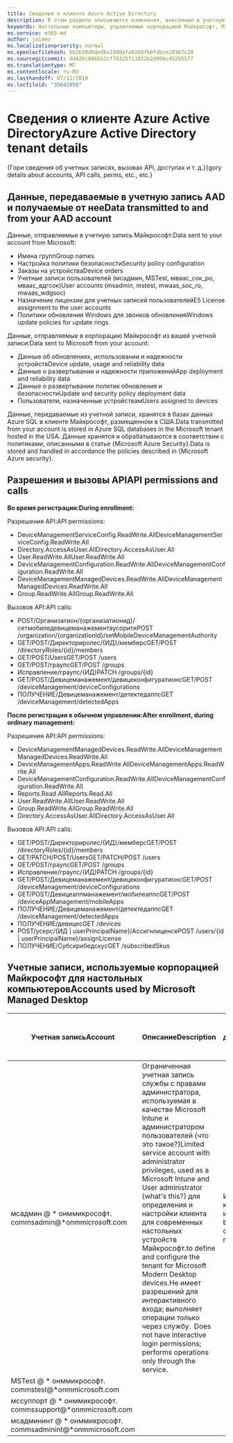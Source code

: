 ```yaml
---
title: Сведения о клиенте Azure Active Directory
description: В этом разделе описываются изменения, внесенные в учетную запись AAD при регистрации на компьютере, управляемом Майкрософт
keywords: Настольные компьютеры, управляемые корпорацией Майкрософт, Microsoft 365, служба, документация
ms.service: m365-md
author: jaimeo
ms.localizationpriority: normal
ms.openlocfilehash: 6b2b30d8dedba1086bfa9268fb0fdbce20367c20
ms.sourcegitcommit: dd426c686b52cf79325f11022b2d99bc45285577
ms.translationtype: MT
ms.contentlocale: ru-RU
ms.lasthandoff: 07/12/2019
ms.locfileid: "35643950"
---
```

# <a name="azure-active-directory-tenant-details"></a><span data-ttu-id="fe4c5-104">Сведения о клиенте Azure Active Directory</span><span class="sxs-lookup"><span data-stu-id="fe4c5-104">Azure Active Directory tenant details</span></span>
<span data-ttu-id="fe4c5-105">{Гори сведения об учетных записях, вызовах API, доступах и т. д.}</span><span class="sxs-lookup"><span data-stu-id="fe4c5-105">{gory details about accounts, API calls, perms, etc., etc.}</span></span>


## <a name="data-transmitted-to-and-from-your-aad-account"></a><span data-ttu-id="fe4c5-106">Данные, передаваемые в учетную запись AAD и получаемые от нее</span><span class="sxs-lookup"><span data-stu-id="fe4c5-106">Data transmitted to and from your AAD account</span></span>


<span data-ttu-id="fe4c5-107">Данные, отправляемые в учетную запись Майкрософт:</span><span class="sxs-lookup"><span data-stu-id="fe4c5-107">Data sent to your account from Microsoft:</span></span>

- <span data-ttu-id="fe4c5-108">Имена групп</span><span class="sxs-lookup"><span data-stu-id="fe4c5-108">Group names</span></span>
- <span data-ttu-id="fe4c5-109">Настройка политики безопасности</span><span class="sxs-lookup"><span data-stu-id="fe4c5-109">Security policy configuration</span></span>
- <span data-ttu-id="fe4c5-110">Заказы на устройства</span><span class="sxs-lookup"><span data-stu-id="fe4c5-110">Device orders</span></span>
- <span data-ttu-id="fe4c5-111">Учетные записи пользователей (мсадмин, MSTest, мваас_сок_ро, мваас_вдгсок)</span><span class="sxs-lookup"><span data-stu-id="fe4c5-111">User accounts (msadmin, mstest, mwaas_soc_ro, mwaas_wdgsoc)</span></span>
- <span data-ttu-id="fe4c5-112">Назначение лицензии для учетных записей пользователей</span><span class="sxs-lookup"><span data-stu-id="fe4c5-112">E5 License assignment to the user accounts</span></span>
- <span data-ttu-id="fe4c5-113">Политики обновления Windows для звонков обновления</span><span class="sxs-lookup"><span data-stu-id="fe4c5-113">Windows update policies for update rings</span></span>

<span data-ttu-id="fe4c5-114">Данные, отправляемые в корпорацию Майкрософт из вашей учетной записи:</span><span class="sxs-lookup"><span data-stu-id="fe4c5-114">Data sent to Microsoft from your account:</span></span>

- <span data-ttu-id="fe4c5-115">Данные об обновлениях, использовании и надежности устройств</span><span class="sxs-lookup"><span data-stu-id="fe4c5-115">Device update, usage and reliability data</span></span>
- <span data-ttu-id="fe4c5-116">Данные о развертывании и надежности приложений</span><span class="sxs-lookup"><span data-stu-id="fe4c5-116">App deployment and reliability data</span></span>
- <span data-ttu-id="fe4c5-117">Данные о развертывании политик обновления и безопасности</span><span class="sxs-lookup"><span data-stu-id="fe4c5-117">Update and security policy deployment data</span></span>
- <span data-ttu-id="fe4c5-118">Пользователи, назначенные устройствам</span><span class="sxs-lookup"><span data-stu-id="fe4c5-118">Users assigned to devices</span></span>  

<span data-ttu-id="fe4c5-119">Данные, передаваемые из учетной записи, хранятся в базах данных Azure SQL в клиенте Майкрософт, размещенном в США.</span><span class="sxs-lookup"><span data-stu-id="fe4c5-119">Data transmitted from your account is stored in Azure SQL databases in the Microsoft tenant hosted in the USA.</span></span> <span data-ttu-id="fe4c5-120">Данные хранятся и обрабатываются в соответствии с политиками, описанными в статье {Microsoft Azure Security}.</span><span class="sxs-lookup"><span data-stu-id="fe4c5-120">Data is stored and handled in accordance the policies described in {Microsoft Azure security}.</span></span> 

## <a name="api-permissions-and-calls"></a><span data-ttu-id="fe4c5-121">Разрешения и вызовы API</span><span class="sxs-lookup"><span data-stu-id="fe4c5-121">API permissions and calls</span></span>

<span data-ttu-id="fe4c5-122">**Во время регистрации:**</span><span class="sxs-lookup"><span data-stu-id="fe4c5-122">**During enrollment:**</span></span>

<span data-ttu-id="fe4c5-123">Разрешения API:</span><span class="sxs-lookup"><span data-stu-id="fe4c5-123">API permissions:</span></span>
- <span data-ttu-id="fe4c5-124">DeviceManagementServiceConfig.ReadWrite.All</span><span class="sxs-lookup"><span data-stu-id="fe4c5-124">DeviceManagementServiceConfig.ReadWrite.All</span></span>
- <span data-ttu-id="fe4c5-125">Directory.AccessAsUser.All</span><span class="sxs-lookup"><span data-stu-id="fe4c5-125">Directory.AccessAsUser.All</span></span>
- <span data-ttu-id="fe4c5-126">User.ReadWrite.All</span><span class="sxs-lookup"><span data-stu-id="fe4c5-126">User.ReadWrite.All</span></span>
- <span data-ttu-id="fe4c5-127">DeviceManagementConfiguration.ReadWrite.All</span><span class="sxs-lookup"><span data-stu-id="fe4c5-127">DeviceManagementConfiguration.ReadWrite.All</span></span>
- <span data-ttu-id="fe4c5-128">DeviceManagementManagedDevices.ReadWrite.All</span><span class="sxs-lookup"><span data-stu-id="fe4c5-128">DeviceManagementManagedDevices.ReadWrite.All</span></span>
- <span data-ttu-id="fe4c5-129">Group.ReadWrite.All</span><span class="sxs-lookup"><span data-stu-id="fe4c5-129">Group.ReadWrite.All</span></span>

<span data-ttu-id="fe4c5-130">Вызовов API:</span><span class="sxs-lookup"><span data-stu-id="fe4c5-130">API calls:</span></span>
- <span data-ttu-id="fe4c5-131">POST/Организатион/{организатионид}/сетмобиледевицеманажементаусорити</span><span class="sxs-lookup"><span data-stu-id="fe4c5-131">POST /organization/{organizationId}/setMobileDeviceManagementAuthority</span></span>
- <span data-ttu-id="fe4c5-132">GET/POST/Директориролес/{ИД}/мемберс</span><span class="sxs-lookup"><span data-stu-id="fe4c5-132">GET/POST /directoryRoles/{id}/members</span></span>
- <span data-ttu-id="fe4c5-133">GET/POST/Users</span><span class="sxs-lookup"><span data-stu-id="fe4c5-133">GET/POST /users</span></span>
- <span data-ttu-id="fe4c5-134">GET/POST/граупс</span><span class="sxs-lookup"><span data-stu-id="fe4c5-134">GET/POST /groups</span></span>
- <span data-ttu-id="fe4c5-135">Исправление/граупс/{ИД}</span><span class="sxs-lookup"><span data-stu-id="fe4c5-135">PATCH /groups/{id}</span></span>
- <span data-ttu-id="fe4c5-136">GET/POST/Девицеманажемент/девицеконфигуратионс</span><span class="sxs-lookup"><span data-stu-id="fe4c5-136">GET/POST /deviceManagement/deviceConfigurations</span></span>
- <span data-ttu-id="fe4c5-137">ПОЛУЧЕНИЕ/Девицеманажемент/детектедаппс</span><span class="sxs-lookup"><span data-stu-id="fe4c5-137">GET /deviceManagement/detectedApps</span></span>

<span data-ttu-id="fe4c5-138">**После регистрации в обычном управлении:**</span><span class="sxs-lookup"><span data-stu-id="fe4c5-138">**After enrollment, during ordinary management:**</span></span>

<span data-ttu-id="fe4c5-139">Разрешения API:</span><span class="sxs-lookup"><span data-stu-id="fe4c5-139">API permissions:</span></span>
- <span data-ttu-id="fe4c5-140">DeviceManagementManagedDevices.ReadWrite.All</span><span class="sxs-lookup"><span data-stu-id="fe4c5-140">DeviceManagementManagedDevices.ReadWrite.All</span></span>
- <span data-ttu-id="fe4c5-141">DeviceManagementApps.ReadWrite.All</span><span class="sxs-lookup"><span data-stu-id="fe4c5-141">DeviceManagementApps.ReadWrite.All</span></span>
- <span data-ttu-id="fe4c5-142">DeviceManagementConfiguration.ReadWrite.All</span><span class="sxs-lookup"><span data-stu-id="fe4c5-142">DeviceManagementConfiguration.ReadWrite.All</span></span>
- <span data-ttu-id="fe4c5-143">Reports.Read.All</span><span class="sxs-lookup"><span data-stu-id="fe4c5-143">Reports.Read.All</span></span>
- <span data-ttu-id="fe4c5-144">User.ReadWrite.All</span><span class="sxs-lookup"><span data-stu-id="fe4c5-144">User.ReadWrite.All</span></span>
- <span data-ttu-id="fe4c5-145">Group.ReadWrite.All</span><span class="sxs-lookup"><span data-stu-id="fe4c5-145">Group.ReadWrite.All</span></span>
- <span data-ttu-id="fe4c5-146">Directory.AccessAsUser.All</span><span class="sxs-lookup"><span data-stu-id="fe4c5-146">Directory.AccessAsUser.All</span></span>

<span data-ttu-id="fe4c5-147">Вызовов API:</span><span class="sxs-lookup"><span data-stu-id="fe4c5-147">API calls:</span></span>
- <span data-ttu-id="fe4c5-148">GET/POST/Директориролес/{ИД}/мемберс</span><span class="sxs-lookup"><span data-stu-id="fe4c5-148">GET/POST /directoryRoles/{id}/members</span></span>
- <span data-ttu-id="fe4c5-149">GET/PATCH/POST/Users</span><span class="sxs-lookup"><span data-stu-id="fe4c5-149">GET/PATCH/POST /users</span></span>
- <span data-ttu-id="fe4c5-150">GET/POST/граупс</span><span class="sxs-lookup"><span data-stu-id="fe4c5-150">GET/POST /groups</span></span>
- <span data-ttu-id="fe4c5-151">Исправление/граупс/{ИД}</span><span class="sxs-lookup"><span data-stu-id="fe4c5-151">PATCH /groups/{id}</span></span>
- <span data-ttu-id="fe4c5-152">GET/POST/Девицеманажемент/девицеконфигуратионс</span><span class="sxs-lookup"><span data-stu-id="fe4c5-152">GET/POST /deviceManagement/deviceConfigurations</span></span>
- <span data-ttu-id="fe4c5-153">GET/POST/Девицеаппманажемент/мобилеаппс</span><span class="sxs-lookup"><span data-stu-id="fe4c5-153">GET/POST /deviceAppManagement/mobileApps</span></span>
- <span data-ttu-id="fe4c5-154">ПОЛУЧЕНИЕ/Девицеманажемент/детектедаппс</span><span class="sxs-lookup"><span data-stu-id="fe4c5-154">GET /deviceManagement/detectedApps</span></span>
- <span data-ttu-id="fe4c5-155">ПОЛУЧЕНИЕ/девицес</span><span class="sxs-lookup"><span data-stu-id="fe4c5-155">GET /devices</span></span>
- <span data-ttu-id="fe4c5-156">POST/усерс/{ИД | userPrincipalName}/Ассигнлиценсе</span><span class="sxs-lookup"><span data-stu-id="fe4c5-156">POST /users/{id | userPrincipalName}/assignLicense</span></span>
- <span data-ttu-id="fe4c5-157">ПОЛУЧЕНИЕ/Субскрибедскус</span><span class="sxs-lookup"><span data-stu-id="fe4c5-157">GET /subscribedSkus</span></span>

## <a name="accounts-used-by-microsoft-managed-desktop"></a><span data-ttu-id="fe4c5-158">Учетные записи, используемые корпорацией Майкрософт для настольных компьютеров</span><span class="sxs-lookup"><span data-stu-id="fe4c5-158">Accounts used by Microsoft Managed Desktop</span></span>





| <span data-ttu-id="fe4c5-159">Учетная запись</span><span class="sxs-lookup"><span data-stu-id="fe4c5-159">Account</span></span> | <span data-ttu-id="fe4c5-160">Описание</span><span class="sxs-lookup"><span data-stu-id="fe4c5-160">Description</span></span>  | <span data-ttu-id="fe4c5-161">условный доступ;</span><span class="sxs-lookup"><span data-stu-id="fe4c5-161">Conditional access</span></span>  | <span data-ttu-id="fe4c5-162">многофакторная проверка подлинности;</span><span class="sxs-lookup"><span data-stu-id="fe4c5-162">Multi-factor authentication</span></span>  | <span data-ttu-id="fe4c5-163">Почему это нормально</span><span class="sxs-lookup"><span data-stu-id="fe4c5-163">Why this is OK</span></span> |
|---------|---------|---------|---------|--------------|
| <span data-ttu-id="fe4c5-164">мсадмин @ \* онммикрософт. com</span><span class="sxs-lookup"><span data-stu-id="fe4c5-164">msadmin@\*onmmicrosoft.com</span></span> | <span data-ttu-id="fe4c5-165">Ограниченная учетная запись службы с правами администратора, используемая в качестве Microsoft Intune и администратором пользователей {что это такое?}</span><span class="sxs-lookup"><span data-stu-id="fe4c5-165">Limited service account with administrator privileges, used as a Microsoft Intune and User administrator {what's this?}</span></span> <span data-ttu-id="fe4c5-166">для определения и настройки клиента для современных настольных устройств Майкрософт.</span><span class="sxs-lookup"><span data-stu-id="fe4c5-166">to define and configure the tenant for Microsoft Modern Desktop devices.</span></span><span data-ttu-id="fe4c5-167">Не имеет разрешений для интерактивного входа; выполняет операции только через службу.</span><span class="sxs-lookup"><span data-stu-id="fe4c5-167">  Does not have interactive login permissions; performs operations only through the service.</span></span>  | <span data-ttu-id="fe4c5-168">Исключено, так как он не исходит из сети</span><span class="sxs-lookup"><span data-stu-id="fe4c5-168">Excluded, because it doesn't originate in your network</span></span>        | <span data-ttu-id="fe4c5-169">Исключено из-за отсутствия интерактивного входа</span><span class="sxs-lookup"><span data-stu-id="fe4c5-169">Excluded because there is no interactive logon</span></span>        | <span data-ttu-id="fe4c5-170">Пароль, хранящийся в Azure Key Vault</span><span class="sxs-lookup"><span data-stu-id="fe4c5-170">Password stored in Azure Key Vault</span></span> |
| <span data-ttu-id="fe4c5-171">MSTest @ \* онммикрософт. com</span><span class="sxs-lookup"><span data-stu-id="fe4c5-171">mstest@\*onmmicrosoft.com</span></span>     |         |         |         |
| <span data-ttu-id="fe4c5-172">мссуппорт @ \* онммикрософт. com</span><span class="sxs-lookup"><span data-stu-id="fe4c5-172">mssupport@\*onmmicrosoft.com</span></span>     |         |         |         |
| <span data-ttu-id="fe4c5-173">мсадмининт @ \* онммикрософт. com</span><span class="sxs-lookup"><span data-stu-id="fe4c5-173">msadminint@\*onmmicrosoft.com</span></span>     |         |         |         |
